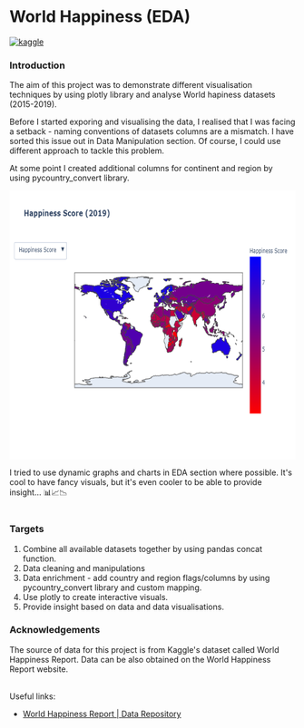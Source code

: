 # World Happiness (EDA)

[![kaggle](https://img.shields.io/badge/_-Open_in_Kaggle-informational?style=plastic&logo=kaggle&logoColor=white&color=045bab&link=https://www.kaggle.com/code/martinab/world-happiness-plotly-eda)](https://www.kaggle.com/code/martinab/world-happiness-plotly-eda)

### Introduction
The aim of this project was to demonstrate different visualisation techniques by using plotly library and analyse World hapiness datasets (2015-2019).

Before I started exporing and visualising the data, I realised that I was facing a setback - naming conventions of datasets columns are a mismatch. I have sorted this issue out in Data Manipulation section. Of course, I could use different approach to tackle this problem. 

At some point I created additional columns for continent and region by using pycountry_convert library.

<p align="center">
<img height="475em" width="650em" src="https://github.com/Kaggle-Projects-Solutions/World-Happiness-EDA/blob/main/happines%20score.png" align = "center"/>
</p>

I tried to use dynamic graphs and charts in EDA section where possible. It's cool to have fancy visuals, but it's even cooler to be able to provide insight... 📊📈📉
<br><br/>


### Targets
 1. Combine all available datasets together by using pandas concat function.
 2. Data cleaning and manipulations
 3. Data enrichment - add country and region flags/columns by using pycountry_convert library and custom mapping.
 4. Use plotly to create interactive visuals.
 5. Provide insight based on data and data visualisations.

### Acknowledgements

The source of data for this project is from Kaggle's dataset called World Happiness Report. Data can be also obtained on the World Happiness Report website. <br><br/>

Useful links:
- [World Happiness Report | Data Repository](https://worldhappiness.report/archive/)

